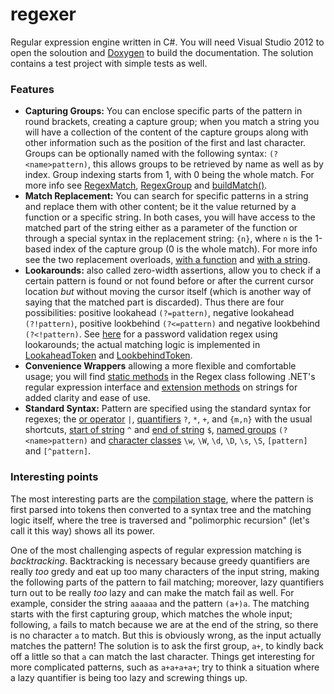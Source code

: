 regexer
=======

Regular expression engine written in C#.
You will need Visual Studio 2012 to open the soloution and [Doxygen](http://www.doxygen.org/index.html) to build the documentation. The solution contains a test project with simple tests as well.

### Features
 - **Capturing Groups:** You can enclose specific parts of the pattern in round brackets, creating a capture group; when you match a string you will have a collection of the content of the capture groups along with other information such as the position of the first and last character. Groups can be optionally named with the following syntax: `(?<name>pattern)`, this allows groups to be retrieved by name as well as by index. Group indexing starts from 1, with 0 being the whole match. For more info see [RegexMatch](/regexer/RegexMatch.cs), [RegexGroup](/regexer/RegexGroup.cs) and [buildMatch()](/regexer/Regex.cs#L97).
 - **Match Replacement:** You can search for specific patterns in a string and replace them with other content; be it the value returned by a function or a specific string. In both cases, you will have access to the matched part of the string either as a parameter of the function or through a special syntax in the replacement string: `{n}`, where `n` is the 1-based index of the capture group (0 is the whole match). For more info see the two replacement overloads, [with a function](/regexer/Regex.cs#L121) and [with a string](/regexer/Regex.cs#L144).
 - **Lookarounds:** also called zero-width assertions, allow you to check if a certain pattern is found or not found before or after the current cursor location *but* without moving the cursor itself (which is another way of saying that the matched part is discarded). Thus there are four possibilities: positive lookahead `(?=pattern)`, negative lookahead `(?!pattern)`, positive lookbehind `(?<=pattern)` and negative lookbehind `(?<!pattern)`. See [here](http://www.rexegg.com/regex-lookarounds.html) for a password validation regex using lookarounds; the actual matching logic is implemented in [LookaheadToken](/regexer/LookaheadToken.cs) and [LookbehindToken](/regexer/LookbehindToken.cs).
 - **Convenience Wrappers** allowing a more flexible and comfortable usage; you will find [static methods](/regexer/Regex.cs#L159) in the Regex class following .NET's regular expression interface and [extension methods](/regexer/Extension.cs) on strings for added clarity and ease of use.
 - **Standard Syntax:** Pattern are specified using the standard syntax for regexes; the [or operator](/regexer/OrToken.cs) `|`, [quantifiers](/regexer/QuantifierToken.cs) `?`, `*`, `+`, and `{m,n}` with the usual shortcuts, [start of string](/regexer/InputStartToken.cs) `^` and [end of string](/regexer/InputEndToken.cs) `$`, [named groups](/regexer/GroupToken.cs) `(?<name>pattern)` and [character classes](/regexer/LiteralToken.cs) `\w`, `\W`, `\d`, `\D`, `\s`, `\S`, `[pattern]` and `[^pattern]`.


### Interesting points
The most interesting parts are the [compilation stage](/regexer/Tokenize.cs), where the pattern is first parsed into tokens then converted to a syntax tree and the matching logic itself, where the tree is traversed and "polimorphic recursion" (let's call it this way) shows all its power.

One of the most challenging aspects of regular expression matching is *backtracking*. Backtracking is necessary because greedy quantifiers are really *too* gredy and eat up too many characters of the input string, making the following parts of the pattern to fail matching; moreover, lazy quantifiers turn out to be really *too* lazy and can make the match fail as well.
For example, consider the string `aaaaaa` and the pattern `(a+)a`. The matching starts with the first capturing group, which matches the whole input; following, `a` fails to match because we are at the end of the string, so there is no character `a` to match. But this is obviously wrong, as the input actually matches the pattern! The solution is to ask the first group, `a+`, to kindly back off a little so that `a` can match the last character. Things get interesting for more complicated patterns, such as `a+a+a+a+`; try to think a situation where a lazy quantifier is being too lazy and screwing things up.
